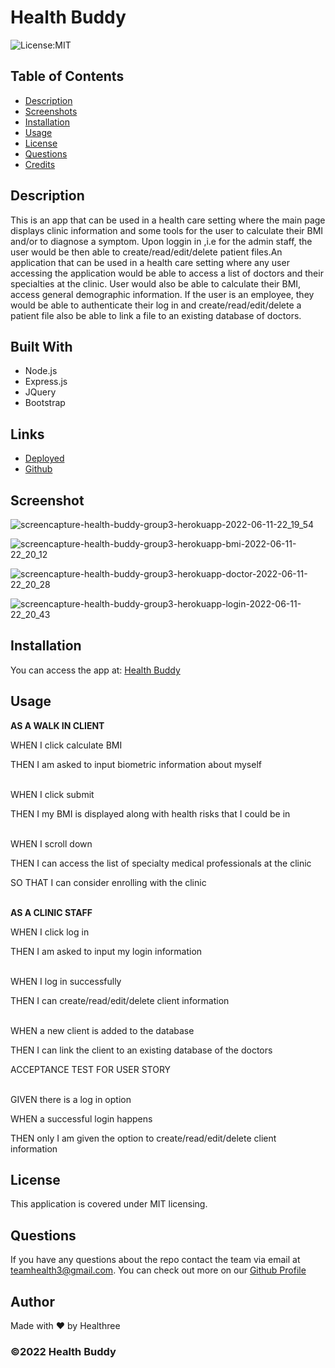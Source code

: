 # Health Buddy

![License:MIT](https://img.shields.io/badge/License-MIT-yellow.svg)

## Table of Contents
- [Description](#desc)
- [Screenshots](#screenshot)
- [Installation](#inst)
- [Usage](#usage)
- [License](#license)
- [Questions](#questions)
- [Credits](#credits)

<a name="desc"></a>

## Description
This is an app that can be used in a health care setting where the main page displays clinic information and some tools for the user to calculate their BMI and/or to diagnose a symptom. Upon loggin in ,i.e for the admin staff, the user would be then able to create/read/edit/delete patient files.An application that can be used in a health care setting where any user accessing the application would be able to access a list of doctors and their specialties at the clinic. User would also be able to calculate their BMI, access general demographic information. If the user is an employee, they would be able to authenticate their log in and create/read/edit/delete a patient file also be able to link a file to an existing database of doctors. 

 
## Built With

* Node.js
* Express.js
* JQuery
* Bootstrap

## Links

* [Deployed](https://health-buddy-group3.herokuapp.com/)
* [Github](https://github.com/healthree/health-buddy)


<a name="screenshot"></a>

## Screenshot

![screencapture-health-buddy-group3-herokuapp-2022-06-11-22_19_54](https://user-images.githubusercontent.com/106356642/173211642-5d96a0d6-f83b-4139-86ab-5c2149e539f2.png)

![screencapture-health-buddy-group3-herokuapp-bmi-2022-06-11-22_20_12](https://user-images.githubusercontent.com/106356642/173211646-d15c9b5d-dba7-45d9-b5c3-211d1dbd2e01.png)

![screencapture-health-buddy-group3-herokuapp-doctor-2022-06-11-22_20_28](https://user-images.githubusercontent.com/106356642/173211650-e63f9825-7039-42c0-933e-2572c05f5c73.png)

![screencapture-health-buddy-group3-herokuapp-login-2022-06-11-22_20_43](https://user-images.githubusercontent.com/106356642/173211656-3fd7d4b0-9cda-4965-b365-02689db45345.png)

  
<a name="inst"></a>

## Installation
You can access the app at: [Health Buddy](https://health-buddy-group3.herokuapp.com/)


<a name="usage"></a>

## Usage

**AS A WALK IN CLIENT**

WHEN I click calculate BMI

THEN I am asked to input biometric information about myself
<br/><br/>

WHEN I click submit

THEN I my BMI is displayed along with health risks that I could be in
<br/><br/>

WHEN I scroll down

THEN I can access the list of specialty medical professionals at the clinic

SO THAT I can consider enrolling with the clinic
<br/><br/>

**AS A CLINIC STAFF**

WHEN I click log in

THEN I am asked to input my login information
<br/><br/>

WHEN I log in successfully

THEN I can create/read/edit/delete client information
<br/><br/>

WHEN a new client is added to the database

THEN I can link the client to an existing database of the doctors

ACCEPTANCE TEST FOR USER STORY
<br/><br/>

GIVEN there is a log in option

WHEN a successful login happens

THEN only I am given the option to create/read/edit/delete client information

<a name="license"></a>

## License
This application is covered under MIT licensing.


## Questions

If you have any questions about the repo contact the team via email at teamhealth3@gmail.com. You can check out more on our [Github Profile](https://github.com/healthree)

<a name="credits"></a>

## Author

Made with ❤️ by Healthree
  
### ©️2022 Health Buddy
